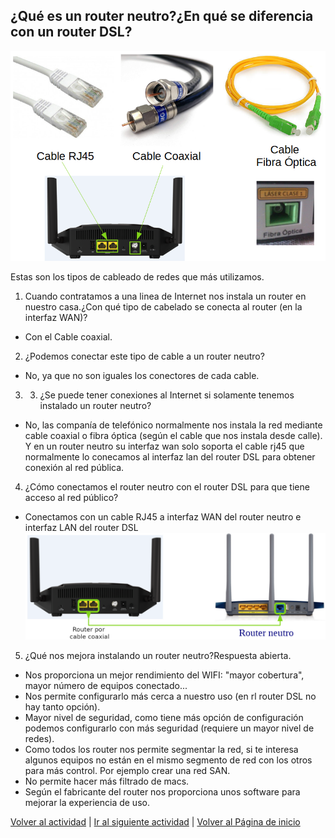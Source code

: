 ## ¿Qué es un router neutro?¿En qué se diferencia con un router DSL?
![Reinicia la página para volver a cargar el imagen](imagen/cable.png)

Estas son los tipos de cableado de redes que más utilizamos.


1. Cuando contratamos a una linea de Internet nos instala un router en nuestro casa.¿Con qué tipo de cabelado se conecta al router (en la interfaz WAN)?

 * Con el Cable coaxial.

2. ¿Podemos conectar este tipo de cable a un router neutro?

  * No, ya que no son iguales los conectores de cada cable.

3. 3. ¿Se puede tener conexiones al Internet si solamente tenemos instalado un router neutro?
  * No, las companía de telefónico normalmente nos instala la red mediante cable coaxial o fibra óptica (según el cable que nos instala desde calle). Y en un router neutro su interfaz wan solo soporta el cable rj45 que normalmente lo conecamos al interfaz lan del router DSL para obtener conexión al red pública.

4. ¿Cómo conectamos el router neutro con el router DSL para que tiene acceso al red público?
  * Conectamos con un cable RJ45 a interfaz WAN del router neutro e interfaz LAN del router DSL
  ![Reinicia la página para volver a cargar el imagen](imagen/router2.png)

5. ¿Qué nos mejora instalando un router neutro?Respuesta abierta.
  * Nos proporciona un mejor rendimiento del WIFI: "mayor cobertura", mayor número de equipos conectado...
  * Nos permite configurarlo más cerca a nuestro uso (en rl router DSL no hay tanto opción).
  * Mayor nivel de seguridad, como tiene más opción de configuración podemos configurarlo con más seguridad (requiere un mayor nivel de redes).
  * Como todos los router nos permite segmentar la red, si te interesa algunos equipos no están en el mismo segmento de red con los otros para más control. Por ejemplo crear una red SAN.
  * No permite hacer más filtrado de macs.
  * Según el fabricante del router nos proporciona unos software para mejorar la experiencia de uso.

[Volver al actividad](ActividadRQ5.1.md)  |  [Ir al siguiente actividad](ActividadRQ5.2.md)  | [Volver al Página de inicio](inicio.md)
